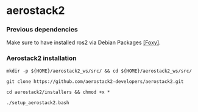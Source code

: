 # aerostack2

### Previous dependencies
Make sure to have installed ros2 via Debian Packages [[Foxy]](https://docs.ros.org/en/foxy/Installation/Ubuntu-Install-Debians.html).

### Aerostack2 installation
```
mkdir -p ${HOME}/aerostack2_ws/src/ && cd ${HOME}/aerostack2_ws/src/
```
```
git clone https://github.com/aerostack2-developers/aerostack2.git
```
```
cd aerostack2/installers && chmod +x *
```
```
./setup_aerostack2.bash
```

